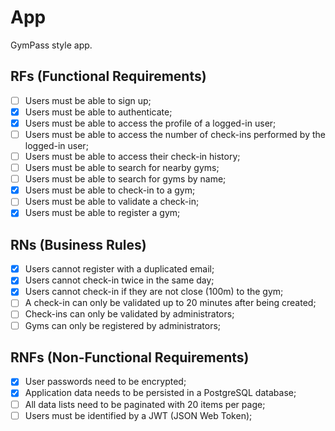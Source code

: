 # App
GymPass style app.

## RFs (Functional Requirements)

- [ ] Users must be able to sign up;
- [x] Users must be able to authenticate;
- [x] Users must be able to access the profile of a logged-in user;
- [ ] Users must be able to access the number of check-ins performed by the logged-in user;
- [ ] Users must be able to access their check-in history;
- [ ] Users must be able to search for nearby gyms;
- [ ] Users must be able to search for gyms by name;
- [x] Users must be able to check-in to a gym;
- [ ] Users must be able to validate a check-in;
- [x] Users must be able to register a gym;

## RNs (Business Rules)

- [x] Users cannot register with a duplicated email;
- [x] Users cannot check-in twice in the same day;
- [x] Users cannot check-in if they are not close (100m) to the gym;
- [ ] A check-in can only be validated up to 20 minutes after being created;
- [ ] Check-ins can only be validated by administrators;
- [ ] Gyms can only be registered by administrators;

## RNFs (Non-Functional Requirements)

- [x] User passwords need to be encrypted;
- [x] Application data needs to be persisted in a PostgreSQL database;
- [ ] All data lists need to be paginated with 20 items per page;
- [ ] Users must be identified by a JWT (JSON Web Token);
